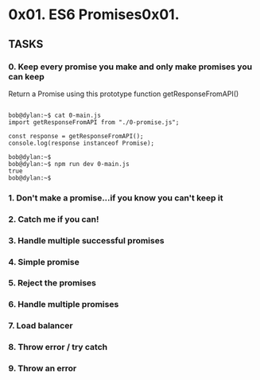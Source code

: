 # 0x01. ES6 Promises0x01.

## TASKS

### 0. Keep every promise you make and only make promises you can keep
Return a Promise using this prototype function getResponseFromAPI()

<pre><code>
bob@dylan:~$ cat 0-main.js
import getResponseFromAPI from "./0-promise.js";

const response = getResponseFromAPI();
console.log(response instanceof Promise);

bob@dylan:~$ 
bob@dylan:~$ npm run dev 0-main.js 
true
bob@dylan:~$
</code></pre>

### 1. Don't make a promise...if you know you can't keep it

### 2. Catch me if you can!

### 3. Handle multiple successful promises

### 4. Simple promise

### 5. Reject the promises

### 6. Handle multiple promises

### 7. Load balancer

### 8. Throw error / try catch

### 9. Throw an error

